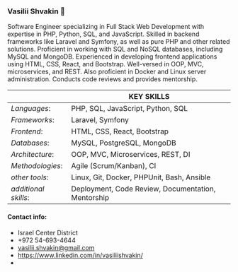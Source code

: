 ### Vasilii Shvakin 👋

Software Engineer specializing in Full Stack Web Development with expertise in PHP, Python, SQL, and JavaScript. Skilled in backend frameworks like Laravel and Symfony, as well as pure PHP and other related solutions. Proficient in working with SQL and NoSQL databases, including MySQL and MongoDB. Experienced in developing frontend applications using HTML, CSS, React, and Bootstrap. Well-versed in OOP, MVC, microservices, and REST. Also proficient in Docker and Linux server administration. Conducts code reviews and provides mentorship.

|   | KEY SKILLS |
|-------------|-------------|
| *Languages*:   |  PHP, SQL, JavaScript, Python, SQL  |
|  *Frameworks*:  |  Laravel, Symfony  |
|  *Frontend*:  |  HTML, CSS, React, Bootstrap  |
|  *Databases*:  |  MySQL, PostgreSQL, MongoDB  |
|  *Architecture*:  |  OOP, MVC, Microservices, REST, DI  |
| *Methodologies*:   |  Agile (Scrum/Kanban), CI	  |
|  *other tools*: | Linux, Git, Docker, PHPUnit, Bash, Ansible|
|  *additional skills*: | Deployment, Code Review, Documentation, Mentorship|

#### Contact info: ####
* Israel Center District
* +972 54-693-4644
* vasilii.shvakin@gmail.com
* https://www.linkedin.com/in/vasiliishvakin/
* 
